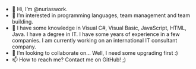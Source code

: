 - 👋 Hi, I’m @nuriaswork.
- 👀 I’m interested in programming languages, team management and team building.
- 🌱 I have some knowledge in Visual C#, Visual Basic, JavaScript, HTML, Java. I have a degree in IT. I have some years of experience in a few companies. I am currently working on an international IT consultant company.
- 💞️ I’m looking to collaborate on... Well, I need some upgrading first :)
- 📫 How to reach me? Contact me on GitHub! ;)

<!---
nuriaswork/nuriaswork is a ✨ special ✨ repository because its `README.md` (this file) appears on your GitHub profile.
You can click the Preview link to take a look at your changes.
--->
